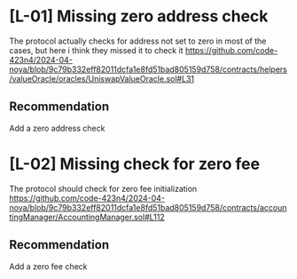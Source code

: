 # [L-01] Missing zero address check
The protocol actually checks for address not set to zero in most of the cases, but here i think they missed it to check it
https://github.com/code-423n4/2024-04-noya/blob/9c79b332eff82011dcfa1e8fd51bad805159d758/contracts/helpers/valueOracle/oracles/UniswapValueOracle.sol#L31
## Recommendation
Add a zero address check

# [L-02] Missing check for zero fee
The protocol should check for zero fee initialization 
https://github.com/code-423n4/2024-04-noya/blob/9c79b332eff82011dcfa1e8fd51bad805159d758/contracts/accountingManager/AccountingManager.sol#L112
## Recommendation
Add a zero fee check
